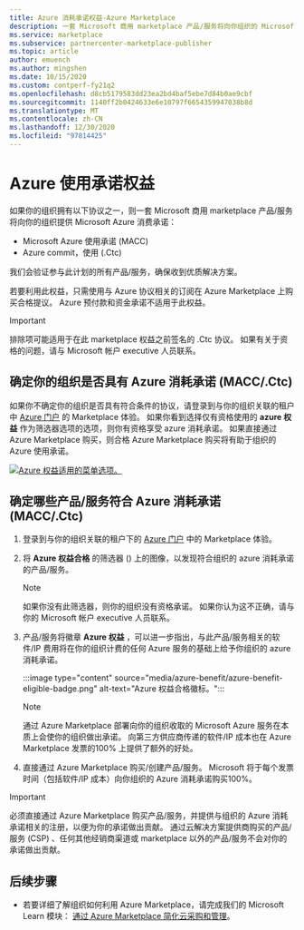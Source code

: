 ```yaml
---
title: Azure 消耗承诺权益-Azure Marketplace
description: 一套 Microsoft 商用 marketplace 产品/服务将向你组织的 Microsoft Azure 消费承诺提供服务
ms.service: marketplace
ms.subservice: partnercenter-marketplace-publisher
ms.topic: article
author: emuench
ms.author: mingshen
ms.date: 10/15/2020
ms.custom: contperf-fy21q2
ms.openlocfilehash: d8cb5179583dd23ea2bd4baf5ebe7d84b0ae9cbf
ms.sourcegitcommit: 1140ff2b0424633e6e10797f6654359947038b8d
ms.translationtype: MT
ms.contentlocale: zh-CN
ms.lasthandoff: 12/30/2020
ms.locfileid: "97814425"
---
```

# <a name="azure-consumption-commitment-benefit"></a>Azure 使用承诺权益

如果你的组织拥有以下协议之一，则一套 Microsoft 商用 marketplace 产品/服务将向你的组织提供 Microsoft Azure 消费承诺：

- Microsoft Azure 使用承诺 (MACC) 
- Azure commit，使用 (.Ctc) 

我们会验证参与此计划的所有产品/服务，确保收到优质解决方案。

若要利用此权益，只需使用与 Azure 协议相关的订阅在 Azure Marketplace 上购买合格提议。 Azure 预付款和资金承诺不适用于此权益。

> [!IMPORTANT]
> 排除项可能适用于在此 marketplace 权益之前签名的 .Ctc 协议。 如果有关于资格的问题，请与 Microsoft 帐户 executive 人员联系。

## <a name="determine-if-your-organization-has-an-azure-consumption-commitment-maccctc"></a>确定你的组织是否具有 Azure 消耗承诺 (MACC/.Ctc) 

如果你不确定你的组织是否具有符合条件的协议，请登录到与你的组织关联的租户中 [Azure 门户](https://ms.portal.azure.com/#blade/Microsoft_Azure_Marketplace/MarketplaceOffersBlade/selectedMenuItemId/home) 的 Marketplace 体验。 如果你看到选择仅有资格使用的 **azure 权益** 作为筛选器选项的选项，则你有资格享受 azure 消耗承诺。 如果直接通过 Azure Marketplace 购买，则合格 Azure Marketplace 购买将有助于组织的 Azure 使用承诺。

[![Azure 权益适用的菜单选项。](media/azure-benefit/azure-benefit-eligible.png)](media/azure-benefit/azure-benefit-eligible.png#lightbox)

## <a name="determine-which-offers-are-eligible-for-azure-consumption-commitments-maccctc"></a>确定哪些产品/服务符合 Azure 消耗承诺 (MACC/.Ctc) 

1. 登录到与你的组织关联的租户下的 [Azure 门户](https://ms.portal.azure.com/#blade/Microsoft_Azure_Marketplace/MarketplaceOffersBlade/selectedMenuItemId/home) 中的 Marketplace 体验。
2. 将 **Azure 权益合格** 的筛选器 () 上的图像，以发现符合组织的 azure 消耗承诺的产品/服务。

   > [!NOTE]
   > 如果你没有此筛选器，则你的组织没有资格承诺。 如果你认为这不正确，请与你的 Microsoft 帐户 executive 人员联系。
 
3. 产品/服务将徽章 **Azure 权益** ，可以进一步指出，与此产品/服务相关的软件/IP 费用将在你的组织计费的任何 Azure 服务的基础上给予你组织的 azure 消耗承诺。

    :::image type="content" source="media/azure-benefit/azure-benefit-eligible-badge.png" alt-text="Azure 权益合格徽标。":::

   > [!NOTE]
   > 通过 Azure Marketplace 部署向你的组织收取的 Microsoft Azure 服务在本质上会使你的组织做出承诺。 向第三方供应商传递的软件/IP 成本也在 Azure Marketplace 发票的100% 上提供了额外的好处。

4. 直接通过 Azure Marketplace 购买/创建产品/服务。 Microsoft 将于每个发票时间（包括软件/IP 成本）向你组织的 Azure 消耗承诺购买100%。

> [!IMPORTANT]
> 必须直接通过 Azure Marketplace 购买产品/服务，并提供与组织的 Azure 消耗承诺相关的注册，以便为你的承诺做出贡献。 通过云解决方案提供商购买的产品/服务 (CSP) 、任何其他经销商渠道或 marketplace 以外的产品/服务不会对你的承诺做出贡献。

## <a name="next-steps"></a>后续步骤

- 若要详细了解组织如何利用 Azure Marketplace，请完成我们的 Microsoft Learn 模块： [通过 Azure Marketplace 简化云采购和管理](/learn/modules/simplify-cloud-procurement-governance-azure-marketplace/)。
